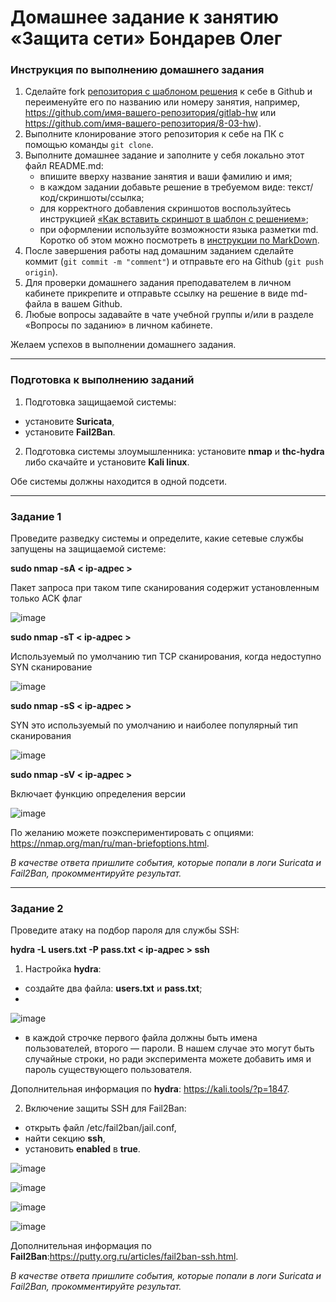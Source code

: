 # Домашнее задание к занятию «Защита сети» Бондарев Олег

### Инструкция по выполнению домашнего задания

1. Сделайте fork [репозитория c шаблоном решения](https://github.com/netology-code/sys-pattern-homework) к себе в Github и переименуйте его по названию или номеру занятия, например, https://github.com/имя-вашего-репозитория/gitlab-hw или https://github.com/имя-вашего-репозитория/8-03-hw).
2. Выполните клонирование этого репозитория к себе на ПК с помощью команды `git clone`.
3. Выполните домашнее задание и заполните у себя локально этот файл README.md:
   - впишите вверху название занятия и ваши фамилию и имя;
   - в каждом задании добавьте решение в требуемом виде: текст/код/скриншоты/ссылка;
   - для корректного добавления скриншотов воспользуйтесь инструкцией [«Как вставить скриншот в шаблон с решением»](https://github.com/netology-code/sys-pattern-homework/blob/main/screen-instruction.md);
   - при оформлении используйте возможности языка разметки md. Коротко об этом можно посмотреть в [инструкции по MarkDown](https://github.com/netology-code/sys-pattern-homework/blob/main/md-instruction.md).
4. После завершения работы над домашним заданием сделайте коммит (`git commit -m "comment"`) и отправьте его на Github (`git push origin`).
5. Для проверки домашнего задания преподавателем в личном кабинете прикрепите и отправьте ссылку на решение в виде md-файла в вашем Github.
6. Любые вопросы задавайте в чате учебной группы и/или в разделе «Вопросы по заданию» в личном кабинете.

Желаем успехов в выполнении домашнего задания.

------

### Подготовка к выполнению заданий

1. Подготовка защищаемой системы:

- установите **Suricata**,
- установите **Fail2Ban**.

2. Подготовка системы злоумышленника: установите **nmap** и **thc-hydra** либо скачайте и установите **Kali linux**.

Обе системы должны находится в одной подсети.

------

### Задание 1

Проведите разведку системы и определите, какие сетевые службы запущены на защищаемой системе:

**sudo nmap -sA < ip-адрес >**

Пакет запроса при таком типе сканирования содержит установленным только ACK флаг

![image](https://github.com/user-attachments/assets/29a3b267-d6a1-46c6-84d2-dff4971845a2)


**sudo nmap -sT < ip-адрес >**

Используемый по умолчанию тип TCP сканирования, когда недоступно SYN сканирование

![image](https://github.com/user-attachments/assets/e255b443-01b4-480a-83f2-bc72bba7006f)


**sudo nmap -sS < ip-адрес >**

SYN это используемый по умолчанию и наиболее популярный тип сканирования

![image](https://github.com/user-attachments/assets/4122fdba-c605-4dcc-9718-ddf2b14cdb0c)


**sudo nmap -sV < ip-адрес >**

Включает функцию определения версии

![image](https://github.com/user-attachments/assets/45474353-ca29-47af-b82d-0cea54eac5c0)


По желанию можете поэкспериментировать с опциями: https://nmap.org/man/ru/man-briefoptions.html.


*В качестве ответа пришлите события, которые попали в логи Suricata и Fail2Ban, прокомментируйте результат.*

------

### Задание 2

Проведите атаку на подбор пароля для службы SSH:

**hydra -L users.txt -P pass.txt < ip-адрес > ssh**

1. Настройка **hydra**: 
 
 - создайте два файла: **users.txt** и **pass.txt**;
 - 
![image](https://github.com/user-attachments/assets/785a7713-68b4-47db-9ae8-f8cfce958333)

 - в каждой строчке первого файла должны быть имена пользователей, второго — пароли. В нашем случае это могут быть случайные строки, но ради эксперимента можете добавить имя и пароль существующего пользователя.

Дополнительная информация по **hydra**: https://kali.tools/?p=1847.

2. Включение защиты SSH для Fail2Ban:

-  открыть файл /etc/fail2ban/jail.conf,
-  найти секцию **ssh**,
-  установить **enabled**  в **true**.

![image](https://github.com/user-attachments/assets/d007eb86-35d3-4391-b8d5-3b192ff34fad)

![image](https://github.com/user-attachments/assets/0d8d5bd1-61e2-42ef-a89c-cb18fa2e09c9)

![image](https://github.com/user-attachments/assets/85c8a092-07a5-4dcf-952f-bd5d9995d9d6)

![image](https://github.com/user-attachments/assets/756b0fa8-0bda-412b-b49a-e24aee9b094b)




Дополнительная информация по **Fail2Ban**:https://putty.org.ru/articles/fail2ban-ssh.html.



*В качестве ответа пришлите события, которые попали в логи Suricata и Fail2Ban, прокомментируйте результат.*
